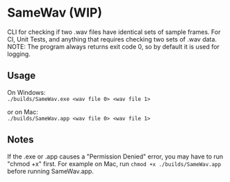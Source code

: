 # SameWav (WIP)
CLI for checking if two .wav files have identical sets of sample frames. For CI, Unit Tests, and anything that requires checking two sets of .wav data. NOTE: The program always returns exit code 0, so by default it is used for logging.

## Usage
On Windows:  
```./builds/SameWav.exe <wav file 0> <wav file 1>```

or on Mac:  
```./builds/SameWav.app <wav file 0> <wav file 1>```

## Notes
If the .exe or .app causes a "Permission Denied" error, you may have to run "chmod +x" first. For example on Mac, run `chmod +x ./builds/SameWav.app` before running SameWav.app.